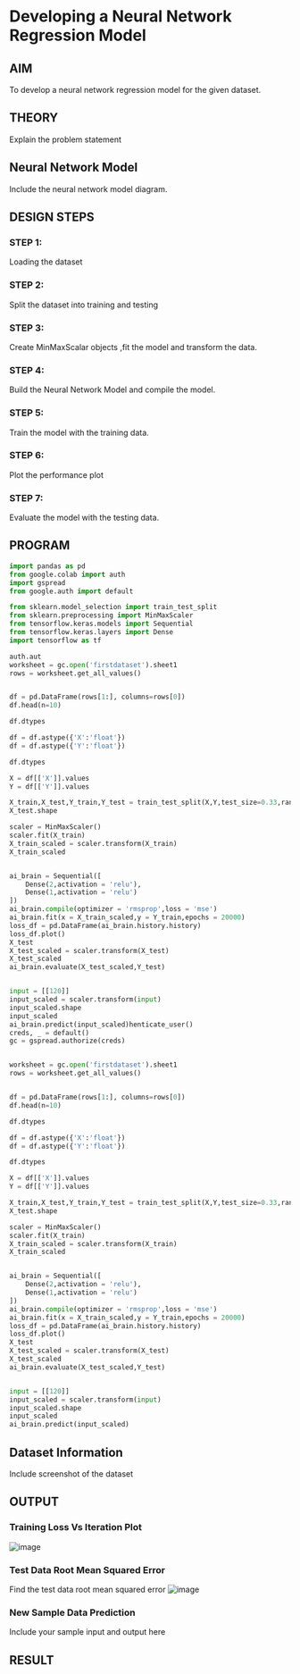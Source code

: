 # Developing a Neural Network Regression Model

## AIM

To develop a neural network regression model for the given dataset.

## THEORY

Explain the problem statement

## Neural Network Model

Include the neural network model diagram.

## DESIGN STEPS

### STEP 1:

Loading the dataset

### STEP 2:

Split the dataset into training and testing

### STEP 3:

Create MinMaxScalar objects ,fit the model and transform the data.

### STEP 4:

Build the Neural Network Model and compile the model.

### STEP 5:

Train the model with the training data.

### STEP 6:

Plot the performance plot

### STEP 7:

Evaluate the model with the testing data.

## PROGRAM
```python
import pandas as pd
from google.colab import auth
import gspread
from google.auth import default

from sklearn.model_selection import train_test_split
from sklearn.preprocessing import MinMaxScaler
from tensorflow.keras.models import Sequential
from tensorflow.keras.layers import Dense
import tensorflow as tf

auth.aut
worksheet = gc.open('firstdataset').sheet1
rows = worksheet.get_all_values()


df = pd.DataFrame(rows[1:], columns=rows[0])
df.head(n=10)

df.dtypes

df = df.astype({'X':'float'})
df = df.astype({'Y':'float'})

df.dtypes

X = df[['X']].values
Y = df[['Y']].values

X_train,X_test,Y_train,Y_test = train_test_split(X,Y,test_size=0.33,random_state=50)
X_test.shape

scaler = MinMaxScaler()
scaler.fit(X_train)
X_train_scaled = scaler.transform(X_train)
X_train_scaled


ai_brain = Sequential([
    Dense(2,activation = 'relu'),
    Dense(1,activation = 'relu')
])
ai_brain.compile(optimizer = 'rmsprop',loss = 'mse')
ai_brain.fit(x = X_train_scaled,y = Y_train,epochs = 20000)
loss_df = pd.DataFrame(ai_brain.history.history)
loss_df.plot()
X_test
X_test_scaled = scaler.transform(X_test)
X_test_scaled
ai_brain.evaluate(X_test_scaled,Y_test)


input = [[120]]
input_scaled = scaler.transform(input)
input_scaled.shape
input_scaled
ai_brain.predict(input_scaled)henticate_user()
creds, _ = default()
gc = gspread.authorize(creds)


worksheet = gc.open('firstdataset').sheet1
rows = worksheet.get_all_values()


df = pd.DataFrame(rows[1:], columns=rows[0])
df.head(n=10)

df.dtypes

df = df.astype({'X':'float'})
df = df.astype({'Y':'float'})

df.dtypes

X = df[['X']].values
Y = df[['Y']].values

X_train,X_test,Y_train,Y_test = train_test_split(X,Y,test_size=0.33,random_state=50)
X_test.shape

scaler = MinMaxScaler()
scaler.fit(X_train)
X_train_scaled = scaler.transform(X_train)
X_train_scaled


ai_brain = Sequential([
    Dense(2,activation = 'relu'),
    Dense(1,activation = 'relu')
])
ai_brain.compile(optimizer = 'rmsprop',loss = 'mse')
ai_brain.fit(x = X_train_scaled,y = Y_train,epochs = 20000)
loss_df = pd.DataFrame(ai_brain.history.history)
loss_df.plot()
X_test
X_test_scaled = scaler.transform(X_test)
X_test_scaled
ai_brain.evaluate(X_test_scaled,Y_test)


input = [[120]]
input_scaled = scaler.transform(input)
input_scaled.shape
input_scaled
ai_brain.predict(input_scaled)
```
## Dataset Information

Include screenshot of the dataset

## OUTPUT

### Training Loss Vs Iteration Plot
![image](https://user-images.githubusercontent.com/114155368/195387226-42af4637-f31d-4634-b9d9-8a1fd373737f.png)

### Test Data Root Mean Squared Error

Find the test data root mean squared error
![image](https://user-images.githubusercontent.com/114155368/195387643-0da88db5-1fea-4346-aa21-365312398042.png)

### New Sample Data Prediction

Include your sample input and output here

## RESULT
